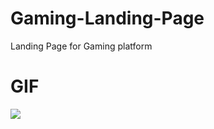 # Gaming-Landing-Page
Landing Page for Gaming platform
# GIF
![]([https://github.com/SurajRawat12345/Gaming-Landing-Page/blob/master/Gaming-gif.gif)
